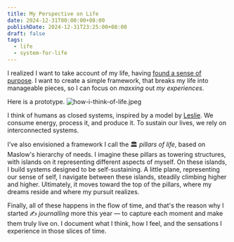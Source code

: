 ```yaml
---
title: My Perspective on Life
date: 2024-12-31T00:00:00+08:00
publishDate: 2024-12-31T23:25:00+08:00
draft: false
tags:
  - life
  - system-for-life
---
```


I realized I want to take account of my life, having [found a sense of purpose](https://zhuolisam.github.io/blog/my-perspective-of-life/). I want to create a simple framework, that breaks my life into manageable pieces, so I can focus on *maxxing* out *my experiences*.

Here is a prototype. 
![how-i-think-of-life.jpeg](public/blog/my-perspective-of-life/how-i-think-of-life.jpeg "System of life")


I think of humans as closed systems, inspired by a model by [Leslie](https://justgoidea.com/posts/2023-049/#%E4%BB%80%E4%B9%88%E6%98%AF-cetde). We consume energy, process it, and produce it. To sustain our lives, we rely on interconnected systems.

I’ve also envisioned a framework I call the 🏛️ _pillars of life_, based on Maslow's hierarchy of needs. I imagine these pillars as towering structures, with islands on it representing different aspects of myself. On these islands, I build systems designed to be self-sustaining. A little plane, representing our sense of self, I navigate between these islands, steadily climbing higher and higher. Ultimately, it moves toward the top of the pillars, where my dreams reside and where my pursuit realizes.

Finally, all of these happens in the flow of time, and that's the reason why I started ✍️ *journalling* more this year — to capture each moment and make them truly live on. I document what I think, how I feel, and the sensations I experience in those slices of time. 
